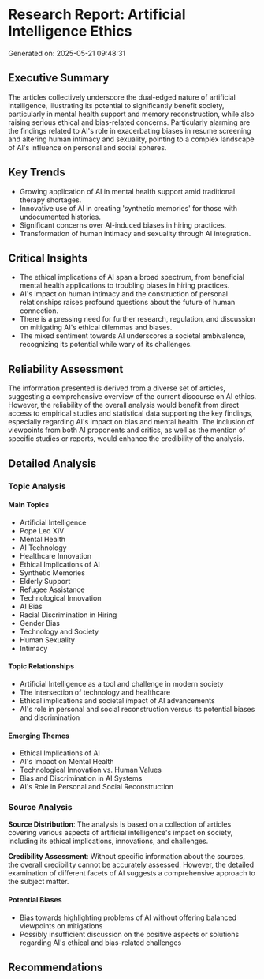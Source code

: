 # Research Report: Artificial Intelligence Ethics
Generated on: 2025-05-21 09:48:31

## Executive Summary
The articles collectively underscore the dual-edged nature of artificial intelligence, illustrating its potential to significantly benefit society, particularly in mental health support and memory reconstruction, while also raising serious ethical and bias-related concerns. Particularly alarming are the findings related to AI's role in exacerbating biases in resume screening and altering human intimacy and sexuality, pointing to a complex landscape of AI's influence on personal and social spheres.

## Key Trends
- Growing application of AI in mental health support amid traditional therapy shortages.
- Innovative use of AI in creating 'synthetic memories' for those with undocumented histories.
- Significant concerns over AI-induced biases in hiring practices.
- Transformation of human intimacy and sexuality through AI integration.

## Critical Insights
- The ethical implications of AI span a broad spectrum, from beneficial mental health applications to troubling biases in hiring practices.
- AI's impact on human intimacy and the construction of personal relationships raises profound questions about the future of human connection.
- There is a pressing need for further research, regulation, and discussion on mitigating AI's ethical dilemmas and biases.
- The mixed sentiment towards AI underscores a societal ambivalence, recognizing its potential while wary of its challenges.

## Reliability Assessment
The information presented is derived from a diverse set of articles, suggesting a comprehensive overview of the current discourse on AI ethics. However, the reliability of the overall analysis would benefit from direct access to empirical studies and statistical data supporting the key findings, especially regarding AI's impact on bias and mental health. The inclusion of viewpoints from both AI proponents and critics, as well as the mention of specific studies or reports, would enhance the credibility of the analysis.

## Detailed Analysis

### Topic Analysis

#### Main Topics
- Artificial Intelligence
- Pope Leo XIV
- Mental Health
- AI Technology
- Healthcare Innovation
- Ethical Implications of AI
- Synthetic Memories
- Elderly Support
- Refugee Assistance
- Technological Innovation
- AI Bias
- Racial Discrimination in Hiring
- Gender Bias
- Technology and Society
- Human Sexuality
- Intimacy

#### Topic Relationships
- Artificial Intelligence as a tool and challenge in modern society
- The intersection of technology and healthcare
- Ethical implications and societal impact of AI advancements
- AI's role in personal and social reconstruction versus its potential biases and discrimination

#### Emerging Themes
- Ethical Implications of AI
- AI's Impact on Mental Health
- Technological Innovation vs. Human Values
- Bias and Discrimination in AI Systems
- AI's Role in Personal and Social Reconstruction

### Source Analysis

**Source Distribution**: The analysis is based on a collection of articles covering various aspects of artificial intelligence's impact on society, including its ethical implications, innovations, and challenges.

**Credibility Assessment**: Without specific information about the sources, the overall credibility cannot be accurately assessed. However, the detailed examination of different facets of AI suggests a comprehensive approach to the subject matter.

#### Potential Biases
- Bias towards highlighting problems of AI without offering balanced viewpoints on mitigations
- Possibly insufficient discussion on the positive aspects or solutions regarding AI's ethical and bias-related challenges

## Recommendations
